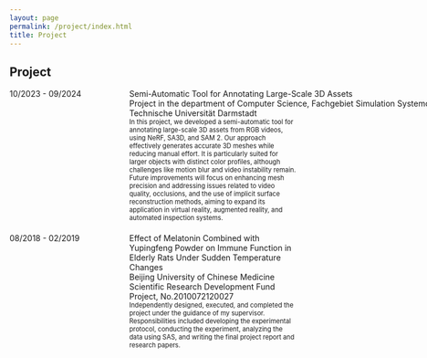 ```yaml
---
layout: page
permalink: /project/index.html
title: Project
---
```


## Project

<dl>
  <dt style="width: 200px; float: left;">10/2023 - 09/2024</dt>
  <dd style="margin-left: 210px; margin-bottom: 20px; max-width: 1000px;">
   <span style="white-space: nowrap;">Semi-Automatic Tool for Annotating Large-Scale 3D Assets</span><br>
   <span style="white-space: nowrap;">Project in the department of Computer Science, Fachgebiet Simulation Systemoptimierung und Robotik,</span><br> 
   Technische Universität Darmstadt
   <br>
   <span style="font-size: 0.8em; display: block; max-width: 1000px;">In this project, we developed a semi-automatic tool for annotating large-scale 3D assets from RGB videos, using NeRF, SA3D, and SAM 2. Our approach effectively generates accurate 3D meshes while reducing manual effort. It is particularly suited for larger objects with distinct color profiles, although challenges like motion blur and video instability remain. Future improvements will focus on enhancing mesh precision and addressing issues related to video quality, occlusions, and the use of implicit surface reconstruction methods, aiming to expand its application in virtual reality, augmented reality, and automated inspection systems.</span>
  </dd>

  <dt style="width: 200px; float: left;">08/2018 - 02/2019</dt>
  <dd style="margin-left: 210px; margin-bottom: 20px; max-width: 1000px;">
   <span style="max-width: 1000px;">Effect of Melatonin Combined with Yupingfeng Powder on Immune Function in Elderly Rats Under Sudden Temperature Changes<br>
   <span style="max-width: 1000px;">Beijing University of Chinese Medicine Scientific Research Development Fund Project, No.2010072120027</span>
   <br>
   <span style="font-size: 0.8em; display: block; max-width: 1000px;">Independently designed, executed, and completed the project under the guidance of my supervisor. Responsibilities included developing the experimental protocol, conducting the experiment, analyzing the data using SAS, and writing the final project report and research papers.</span>
  </dd>
</dl>


